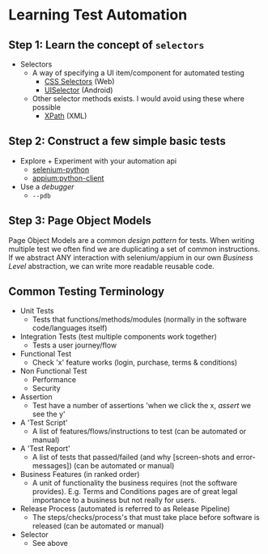 # Learning Test Automation

## Step 1: Learn the concept of `selectors`

* Selectors
    * A way of specifying a UI item/component for automated testing
        * [CSS Selectors](https://www.w3schools.com/cssref/css_selectors.asp) (Web)
        * [UISelector](https://developer.android.com/reference/android/support/test/uiautomator/UiSelector) (Android)
    * Other selector methods exists. I would avoid using these where possible
        * [XPath](https://www.w3schools.com/xml/xpath_intro.asp) (XML)


## Step 2: Construct a few simple basic tests

* Explore + Experiment with your automation api
    * [selenium-python](http://selenium-python.readthedocs.io/)
    * [appium:python-client](https://github.com/appium/python-client)
* Use a _debugger_
    * `--pdb`


## Step 3: Page Object Models

Page Object Models are a common _design pattern_ for tests.
When writing multiple test we often find we are duplicating a set of common instructions.
If we abstract ANY interaction with selenium/appium in our own _Business Level_ abstraction, we can write more readable reusable code.


## Common Testing Terminology

* Unit Tests
    * Tests that functions/methods/modules (normally in the software code/languages itself)
* Integration Tests (test multiple components work together)
    * Tests a user journey/flow
* Functional Test
    * Check 'x' feature works (login, purchase, terms & conditions)
* Non Functional Test
    * Performance
    * Security
* Assertion
    * Test have a number of assertions 'when we click the x, _assert_ we see the y'
* A 'Test Script'
    * A list of features/flows/instructions to test (can be automated or manual)
* A 'Test Report'
    * A list of tests that passed/failed (and why [screen-shots and error-messages]) (can be automated or manual)
* Business Features (in ranked order)
    * A unit of functionality the business requires (not the software provides). E.g. Terms and Conditions pages are of great legal importance to a business but not really for users.
* Release Process (automated is referred to as Release Pipeline)
    * The steps/checks/process's that must take place before software is released (can be automated or manual)
* Selector
    * See above
